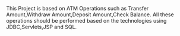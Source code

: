 This Project is based on ATM Operations such as Transfer Amount,Withdraw Amount,Deposit Amount,Check Balance.
All these operations should be performed based on the technologies using JDBC,Servlets,JSP and SQL.
